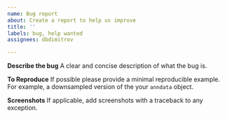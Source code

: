 ```yaml
---
name: Bug report
about: Create a report to help us improve
title: ''
labels: bug, help wanted
assignees: dbdimitrov

---
```


**Describe the bug**
A clear and concise description of what the bug is.

**To Reproduce**
If possible please provide a minimal reproducible example.
For example, a downsampled version of the your `anndata` object.

**Screenshots**
If applicable, add screenshots with a traceback to any exception.

